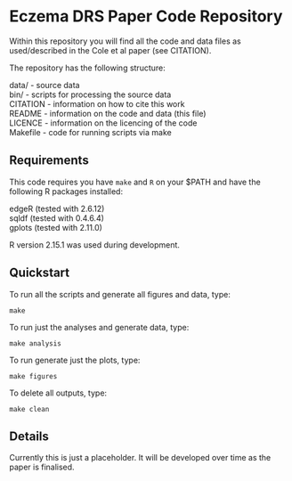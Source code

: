  Eczema DRS Paper Code Repository
==================================

Within this repository you will find all the code and data files as 
used/described in the Cole et al paper (see CITATION).

The repository has the following structure:

data/    - source data   
bin/     - scripts for processing the source data  
CITATION - information on how to cite this work  
README   - information on the code and data (this file)  
LICENCE  - information on the licencing of the code  
Makefile - code for running scripts via make  


 Requirements
 ------------
 
This code requires you have `make` and `R` on your $PATH and have the
following R packages installed:

  edgeR (tested with 2.6.12)  
  sqldf (tested with 0.4.6.4)  
  gplots (tested with 2.11.0)  
  
R version 2.15.1 was used during development.

 Quickstart
 ----------
 
To run all the scripts and generate all figures and data, type:

 `make` 

To run just the analyses and generate data, type:

 `make analysis`

To run generate just the plots, type:

 `make figures`

To delete all outputs, type:

 `make clean`
 

 Details
 -------

Currently this is just a placeholder. It will be developed over time
as the paper is finalised.

